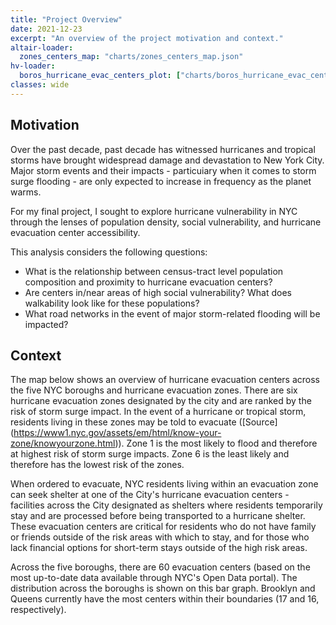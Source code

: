 ```yaml
---
title: "Project Overview"
date: 2021-12-23
excerpt: "An overview of the project motivation and context."
altair-loader:
  zones_centers_map: "charts/zones_centers_map.json"
hv-loader:
  boros_hurricane_evac_centers_plot: ["charts/boros_hurricane_evac_centers_plot.html", "800", "800"] # second argument is the height
classes: wide
---
```

## Motivation
Over the past decade,  past decade has witnessed hurricanes and tropical storms have brought widespread damage and devastation to New York City. Major storm events and their impacts - particuiary when it comes to storm surge flooding - are only expected to increase in frequency as the planet warms. 

For my final project, I sought to explore hurricane vulnerability in NYC through the lenses of population density, social vulnerability, and hurricane evacuation center accessibility.

This analysis considers the following questions:
* What is the relationship between census-tract level population composition and proximity to hurricane
evacuation centers?
* Are centers in/near areas of high social vulnerability? What does walkability look like for these populations?
* What road networks in the event of major storm-related flooding will be impacted?

## Context
The map below shows an overview of hurricane evacuation centers across the five NYC boroughs and hurricane evacuation zones. There are six hurricane evacuation zones designated by the city and are ranked by the risk of storm surge impact. In the event of a hurricane or tropical storm, residents living in these zones may be told to evacuate ([Source] (https://www1.nyc.gov/assets/em/html/know-your-zone/knowyourzone.html)). Zone 1 is the most likely to flood and therefore at highest risk of storm surge impacts. Zone 6 is the least likely and therefore has the lowest risk of the zones.
<div id="zones_centers_map"></div>

When ordered to evacuate, NYC residents living within an evacuation zone can seek shelter at one of the City's hurricane evacuation centers - facilities across the City designated as shelters where residents temporarily stay and are processed before being transported to a hurricane shelter. These evacuation centers are critical for residents who do not have family or friends outside of the risk areas with which to stay, and for those who lack financial options for short-term stays outside of the high risk areas. 

Across the five boroughs, there are 60 evacuation centers (based on the most up-to-date data available through NYC's Open Data portal). The distribution across the boroughs is shown on this bar graph. Brooklyn and Queens currently have the most centers within their boundaries (17 and 16, respectively).
<div id="boros_hurricane_evac_centers_plot"></div>